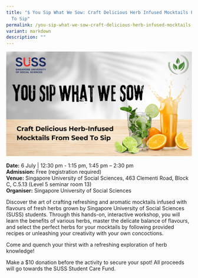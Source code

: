 ```yaml
---
title: "$ You Sip What We Sow: Craft Delicious Herb Infused Mocktails From Seed
  To Sip"
permalink: /you-sip-what-we-sow-craft-delicious-herb-infused-mocktails-from-seed-to-sip/
variant: markdown
description: ""
---
```

![you sip what we sow](/images/Workshop%20&amp;%20Talks/You_Sip_What_We_Sow_Craft_Delicious_Herb_Infused_Mocktails_From_Seed_To_Sip.png)

**Date:** 6 July | 12:30 pm - 1:15 pm, 1:45 pm – 2:30 pm<br>
**Admission:** Free (registration required) <br>
**Venue:** Singapore University of Social Sciences, 463 Clementi Road, Block C, C.5.13 (Level 5 seminar room 13)<br>
**Organiser:** Singapore University of Social Sciences

Discover the art of crafting refreshing and aromatic mocktails infused with flavours of fresh herbs grown by Singapore University of Social Sciences (SUSS) students. Through this hands-on, interactive workshop, you will learn the benefits of various herbs, master the delicate balance of flavours, and select the perfect herbs for your mocktails by following provided recipes or unleashing your creativity with your own concoctions.

Come and quench your thirst with a refreshing exploration of herb knowledge!

Make a $10 donation before the activity to secure your spot! All proceeds will go towards the SUSS Student Care Fund.

<a class="btn-link" target="_blank" href="https://www.eventbrite.sg/e/workshop-you-sip-what-we-sow-tickets-881760879527">
	<img src="/images/gogreensg_website-32.png">
</a>

<style>
	.btn-link {
		display: none;
	}
	a.btn-link[target="_blank"]:after {
	display: none;
}
	.btn-link > img {
		width: 100%;
	}
</style>